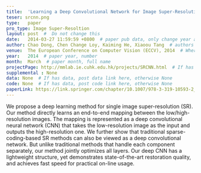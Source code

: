 ```yaml
---
title:  'Learning a Deep Convolutional Network for Image Super-Resolution'  #  Paper title, covered by ''
teser: srcnn.png
type:   paper
pro_type: Image Super-Resoltion
layout: post  #  Do not change this
date:   2014-03-27 11:59:59 +0800  # paper pub data, only change year and month according to this format
author: Chao Dong, Chen Change Loy, Kaiming He, Xiaoou Tang  # authors information
venue:  The European Conference on Computer Vision (ECCV), 2014  # Where it be, ICCV and CVPR remove IEEE Conference on, 
year:   2014  # paper year, number
month:  March  # paper month, full name
projectPage: http://mmlab.ie.cuhk.edu.hk/projects/SRCNN.html  # If has project page, link here, otherwise None
supplemental : None
data: None  # If has data, post data link here, otherwise None
code: None  # If has data, post code link here, otherwise None
paperLink: https://link.springer.com/chapter/10.1007/978-3-319-10593-2_13  # post paper pdf link here
---
```


We propose a deep learning method for single image super-resolution (SR). Our method directly learns an end-to-end mapping between the low/high-resolution images. The mapping is represented as a deep convolutional neural network (CNN) that takes the low-resolution image as the input and outputs the high-resolution one. We further show that traditional sparse-coding-based SR methods can also be viewed as a deep convolutional network. But unlike traditional methods that handle each component separately, our method jointly optimizes all layers. Our deep CNN has a lightweight structure, yet demonstrates state-of-the-art restoration quality, and achieves fast speed for practical on-line usage.